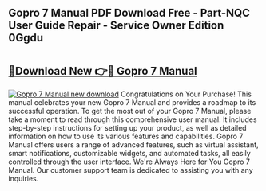 ## Gopro 7 Manual PDF Download Free - Part-NQC User Guide Repair - Service Owner Edition 0Ggdu

# <h2><a href="http://cf29062.oget.top/?id=Gopro+7+Manual">🔗Download New 👉🔴 Gopro 7 Manual</a></h2>

[![Gopro 7 Manual new download](https://i.imgur.com/5g1atiW.png)](http://cf29062.oget.top/?id=Gopro+7+Manual)
Congratulations on Your Purchase! This manual celebrates your new Gopro 7 Manual and provides a roadmap to its successful operation. To get the most out of your Gopro 7 Manual, please take a moment to read through this comprehensive user manual. It includes step-by-step instructions for setting up your product, as well as detailed information on how to use its various features and capabilities. Gopro 7 Manual offers users a range of advanced features, such as virtual assistant, smart notifications, customizable widgets, and automated tasks, all easily controlled through the user interface. We're Always Here for You Gopro 7 Manual. Our customer support team is dedicated to assisting you with any inquiries.

